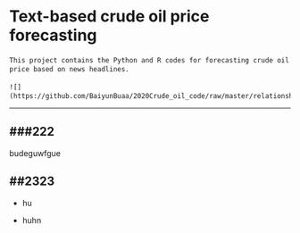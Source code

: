 # Text-based crude oil price forecasting

    This project contains the Python and R codes for forecasting crude oil price based on news headlines.

    ![](https://github.com/BaiyunBuaa/2020Crude_oil_code/raw/master/relationship_code_data.png)

-----------
###222
-----------
budeguwfgue

##2323
---------
- hu

- huhn

